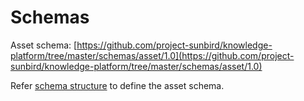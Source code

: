 # Schemas

Asset schema: [https://github.com/project-sunbird/knowledge-platform/tree/master/schemas/asset/1.0](https://github.com/project-sunbird/knowledge-platform/tree/master/schemas/asset/1.0)

Refer [schema structure](../other/schema-strucure.md) to define the asset schema.
